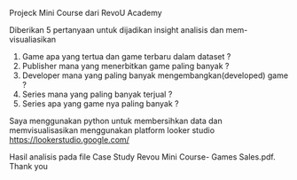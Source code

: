 Projeck Mini Course dari RevoU Academy

Diberikan 5 pertanyaan untuk dijadikan insight analisis dan mem-visualiasikan
1. Game apa yang tertua dan game terbaru dalam dataset ?
2. Publisher mana yang menerbitkan game paling banyak ?
3. Developer mana yang paling banyak mengembangkan(developed) game ?
4. Series mana yang paling banyak terjual ?
5. Series apa yang game nya paling banyak ?

Saya menggunakan python untuk membersihkan data dan memvisualisasikan menggunakan platform looker studio
https://lookerstudio.google.com/

Hasil analisis pada file Case Study Revou Mini Course- Games Sales.pdf. Thank you
